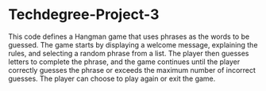 # Techdegree-Project-3

This code defines a Hangman game that uses phrases as the words to be guessed. The game starts by displaying a welcome message, explaining the rules, and selecting a random phrase from a list. The player then guesses letters to complete the phrase, and the game continues until the player correctly guesses the phrase or exceeds the maximum number of incorrect guesses. The player can choose to play again or exit the game.
